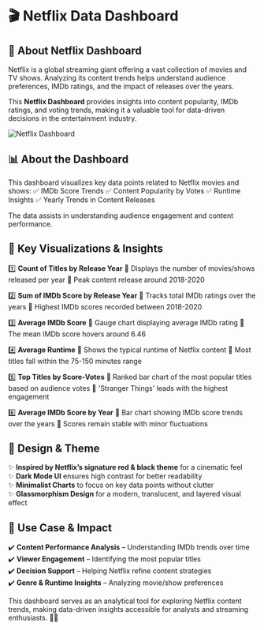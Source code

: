 # 🎬 Netflix Data Dashboard

## 🌟 About Netflix Dashboard
Netflix is a global streaming giant offering a vast collection of movies and TV shows. Analyzing its content trends helps understand audience preferences, IMDb ratings, and the impact of releases over the years. 

This **Netflix Dashboard** provides insights into content popularity, IMDb ratings, and voting trends, making it a valuable tool for data-driven decisions in the entertainment industry.

![Netflix Dashboard](image.png)

## 📊 About the Dashboard
This dashboard visualizes key data points related to Netflix movies and shows:
✅ IMDb Score Trends
✅ Content Popularity by Votes
✅ Runtime Insights
✅ Yearly Trends in Content Releases

The data assists in understanding audience engagement and content performance.

## 🔹 Key Visualizations & Insights

1️⃣ **Count of Titles by Release Year**
📌 Displays the number of movies/shows released per year
📌 Peak content release around 2018-2020

2️⃣ **Sum of IMDb Score by Release Year**
📌 Tracks total IMDb ratings over the years
📌 Highest IMDb scores recorded between 2018-2020

3️⃣ **Average IMDb Score**
📌 Gauge chart displaying average IMDb rating
📌 The mean IMDb score hovers around 6.46

4️⃣ **Average Runtime**
📌 Shows the typical runtime of Netflix content
📌 Most titles fall within the 75-150 minutes range

5️⃣ **Top Titles by Score-Votes**
📌 Ranked bar chart of the most popular titles based on audience votes
📌 'Stranger Things' leads with the highest engagement

6️⃣ **Average IMDb Score by Year**
📌 Bar chart showing IMDb score trends over the years
📌 Scores remain stable with minor fluctuations

## 🎨 Design & Theme
✨ **Inspired by Netflix’s signature red & black theme** for a cinematic feel  
✨ **Dark Mode UI** ensures high contrast for better readability  
✨ **Minimalist Charts** to focus on key data points without clutter  
✨ **Glassmorphism Design** for a modern, translucent, and layered visual effect  

## 📌 Use Case & Impact
✔️ **Content Performance Analysis** – Understanding IMDb trends over time  
✔️ **Viewer Engagement** – Identifying the most popular titles  
✔️ **Decision Support** – Helping Netflix refine content strategies  
✔️ **Genre & Runtime Insights** – Analyzing movie/show preferences  

This dashboard serves as an analytical tool for exploring Netflix content trends, making data-driven insights accessible for analysts and streaming enthusiasts. 🎥🍿

